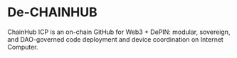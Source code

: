 # De-CHAINHUB
ChainHub ICP is an on-chain GitHub for Web3 + DePIN: modular, sovereign, and DAO-governed code deployment and device coordination on Internet Computer.
